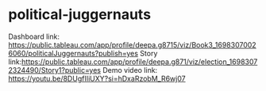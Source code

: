 # political-juggernauts
Dashboard link: https://public.tableau.com/app/profile/deepa.g8715/viz/Book3_16983070026060/politicalJuggernauts?publish=yes
Story link:https://public.tableau.com/app/profile/deepa.g871/viz/election_16983072324490/Story1?public=yes
Demo video link: https://youtu.be/8DUgfIIiUXY?si=hDxaRzobM_R6wj07
